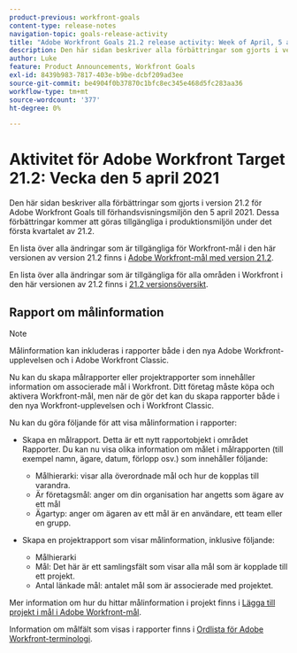 ```yaml
---
product-previous: workfront-goals
content-type: release-notes
navigation-topic: goals-release-activity
title: "Adobe Workfront Goals 21.2 release activity: Week of April, 5 april 2021"
description: Den här sidan beskriver alla förbättringar som gjorts i version 21.2 för Adobe Workfront Goals till förhandsvisningsmiljön den 5 april 2021. Dessa förbättringar kommer att göras tillgängliga i produktionsmiljön under det första kvartalet av 21.2.
author: Luke
feature: Product Announcements, Workfront Goals
exl-id: 8439b983-7817-403e-b9be-dcbf209ad3ee
source-git-commit: be4904f0b37870c1bfc8ec345e468d5fc283aa36
workflow-type: tm+mt
source-wordcount: '377'
ht-degree: 0%

---
```


# Aktivitet för Adobe Workfront Target 21.2: Vecka den 5 april 2021

Den här sidan beskriver alla förbättringar som gjorts i version 21.2 för Adobe Workfront Goals till förhandsvisningsmiljön den 5 april 2021. Dessa förbättringar kommer att göras tillgängliga i produktionsmiljön under det första kvartalet av 21.2.

En lista över alla ändringar som är tillgängliga för Workfront-mål i den här versionen av version 21.2 finns i [Adobe Workfront-mål med version 21.2](../../../../product-announcements/product-releases/goals-release-activity/goals-21.2-release/goals-release-21-2.md).

En lista över alla ändringar som är tillgängliga för alla områden i Workfront i den här versionen av 21.2 finns i [21.2 versionsöversikt](../../../../product-announcements/product-releases/21.2-release-activity/21-2-release-overview.md).

## Rapport om målinformation

>[!NOTE]
>
>Målinformation kan inkluderas i rapporter både i den nya Adobe Workfront-upplevelsen och i Adobe Workfront Classic.

Nu kan du skapa målrapporter eller projektrapporter som innehåller information om associerade mål i Workfront. Ditt företag måste köpa och aktivera Workfront-mål, men när de gör det kan du skapa rapporter både i den nya Workfront-upplevelsen och i Workfront Classic.

Nu kan du göra följande för att visa målinformation i rapporter:

* Skapa en målrapport. Detta är ett nytt rapportobjekt i området Rapporter. Du kan nu visa olika information om målet i målrapporten (till exempel namn, ägare, datum, förlopp osv.) som innehåller följande:

   * Målhierarki: visar alla överordnade mål och hur de kopplas till varandra.
   * Är företagsmål: anger om din organisation har angetts som ägare av ett mål
   * Ägartyp: anger om ägaren av ett mål är en användare, ett team eller en grupp.

* Skapa en projektrapport som visar målinformation, inklusive följande:

   * Målhierarki
   * Mål: Det här är ett samlingsfält som visar alla mål som är kopplade till ett projekt.
   * Antal länkade mål: antalet mål som är associerade med projektet.

Mer information om hur du hittar målinformation i projekt finns i [Lägga till projekt i mål i Adobe Workfront-mål](../../../../workfront-goals/results-and-activities/connect-projects-to-goals-overview.md).

Information om målfält som visas i rapporter finns i [Ordlista för Adobe Workfront-terminologi](../../../../workfront-basics/navigate-workfront/workfront-navigation/workfront-terminology-glossary.md).

